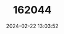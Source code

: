 ---
title: "162044"
category: "Stipa bavarica"
draft: false
date: 2024-02-22 13:03:52
languages:
  German: ["Bayerisches Federgras"]
---